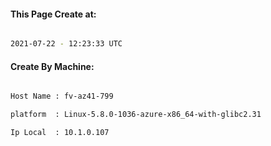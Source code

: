 
   
#### This Page Create at:

```bash

2021-07-22 - 12:23:33 UTC

```

#### Create By Machine:

```bash

Host Name : fv-az41-799

platform  : Linux-5.8.0-1036-azure-x86_64-with-glibc2.31

Ip Local  : 10.1.0.107

```

